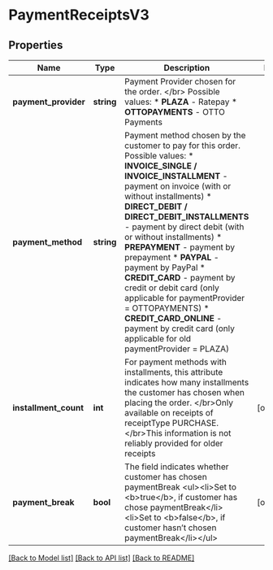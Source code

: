 # PaymentReceiptsV3

## Properties
Name | Type | Description | Notes
------------ | ------------- | ------------- | -------------
**payment_provider** | **string** | Payment Provider chosen for the order. &lt;/br&gt; Possible values: * **PLAZA** -  Ratepay * **OTTOPAYMENTS** - OTTO Payments | 
**payment_method** | **string** | Payment method chosen by the customer to pay for this order.  Possible values: * **INVOICE_SINGLE / INVOICE_INSTALLMENT** - payment on invoice (with or without installments) * **DIRECT_DEBIT / DIRECT_DEBIT_INSTALLMENTS** - payment by direct debit (with or without installments) * **PREPAYMENT** - payment by prepayment * **PAYPAL** - payment by PayPal * **CREDIT_CARD** - payment by credit or debit card  (only applicable for paymentProvider &#x3D; OTTOPAYMENTS) * **CREDIT_CARD_ONLINE** - payment by credit card  (only applicable for old paymentProvider &#x3D; PLAZA) | 
**installment_count** | **int** | For payment methods with installments, this attribute indicates how many installments the customer has chosen when placing the order. &lt;/br&gt;Only available on receipts of receiptType PURCHASE. &lt;/br&gt;This information is not reliably provided for older receipts | [optional] 
**payment_break** | **bool** | The field indicates whether customer has chosen paymentBreak &lt;ul&gt;&lt;li&gt;Set to &lt;b&gt;true&lt;/b&gt;, if customer has chose paymentBreak&lt;/li&gt;&lt;li&gt;Set to &lt;b&gt;false&lt;/b&gt;, if customer hasn’t chosen paymentBreak&lt;/li&gt;&lt;/ul&gt; | [optional] 

[[Back to Model list]](../../README.md#documentation-for-models) [[Back to API list]](../../README.md#documentation-for-api-endpoints) [[Back to README]](../../README.md)

